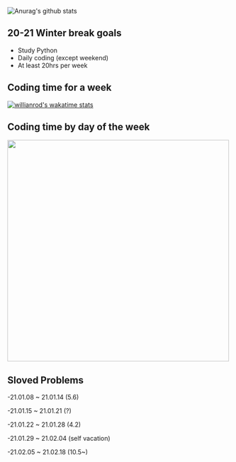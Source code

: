 <!--START_SECTION:waka-->
<!--END_SECTION:waka-->

![Anurag's github stats](https://github-readme-stats.vercel.app/api?username=vinivin153&theme=dark&show_icons=true)

<h2>20-21 Winter break goals</h2>

- Study Python
- Daily coding (except weekend)
- At least 20hrs per week


<h2>Coding time for a week</h2>

[![willianrod's wakatime stats](https://github-readme-stats.vercel.app/api/wakatime?username=vinivin153&v=2)](https://github.com/anuraghazra/github-readme-stats)


<h2>
 Coding time by day of the week
  </h2>

<img src="https://wakatime.com/share/@1a096de6-41e0-4f6f-acda-e037d53dcee6/2577936e-071a-4ae6-a26c-974f6b99f316.svg" width="500">


<h2>
 Sloved Problems
</h2>
 <div>
 <p>-21.01.08 ~ 21.01.14 (5.6)</p>
 <p>-21.01.15 ~ 21.01.21 (?)</p>
 <p>-21.01.22 ~ 21.01.28 (4.2)</p>
 <p>-21.01.29 ~ 21.02.04 (self vacation)</p>
 <p>-21.02.05 ~ 21.02.18 (10.5~)
  </div>
